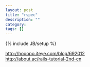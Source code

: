 ```yaml
---
layout: post
title: "rspec"
description: ""
category: 
tags: []
---
```

{% include JB/setup %}

<http://hooopo.iteye.com/blog/692012>  
<http://about.ac/rails-tutorial-2nd-cn>  


